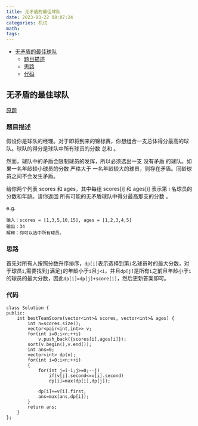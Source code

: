 ```yaml
---
title: 无矛盾的最佳球队
date: 2023-03-22 08:07:24
categories: 机试
math:
tags:
---
```

<!-- TOC -->

- [无矛盾的最佳球队](#无矛盾的最佳球队)
    - [题目描述](#题目描述)
    - [思路](#思路)
    - [代码](#代码)

<!-- /TOC -->
## 无矛盾的最佳球队
[原题](https://leetcode.cn/problems/best-team-with-no-conflicts/description/)
### 题目描述
假设你是球队的经理。对于即将到来的锦标赛，你想组合一支总体得分最高的球队。球队的得分是球队中所有球员的分数 总和 。

然而，球队中的矛盾会限制球员的发挥，所以必须选出一支 没有矛盾 的球队。如果一名年龄较小球员的分数 严格大于 一名年龄较大的球员，则存在矛盾。同龄球员之间不会发生矛盾。

给你两个列表 scores 和 ages，其中每组 scores[i] 和 ages[i] 表示第 i 名球员的分数和年龄。请你返回 所有可能的无矛盾球队中得分最高那支的分数 。

e.g.
```
输入：scores = [1,3,5,10,15], ages = [1,2,3,4,5]
输出：34
解释：你可以选中所有球员。
```
### 思路
首先对所有人按照分数升序排序，`dp[i]`表示选择到第`i`名球员时的最大分数，对于球员`i`,需要找到`j`满足`j`的年龄小于`i`且`j<i`，并且`dp[j]`是所有`i`之前且年龄小于`i`的球员的最大分数，因此`dp[i]=dp[j]+score[i]`，然后更新答案即可。
### 代码
```
class Solution {
public:
    int bestTeamScore(vector<int>& scores, vector<int>& ages) {
        int n=scores.size();
        vector<pair<int,int>> v;
        for(int i=0;i<n;++i)
            v.push_back({scores[i],ages[i]});
        sort(v.begin(),v.end());
        int ans=0;
        vector<int> dp(n);
        for(int i=0;i<n;++i)
        {
            for(int j=i-1;j>=0;--j)
                if(v[j].second<=v[i].second)
                dp[i]=max(dp[i],dp[j]);
            
            dp[i]+=v[i].first;
            ans=max(ans,dp[i]);
        }
        return ans;
    }
};
```